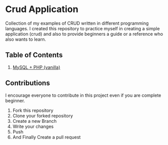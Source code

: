 # Crud Application

<p>
Collection of my examples of CRUD written in different programming languages. I created this repository to practice myself in creating a simple application (crud) and also to provide beginners a guide or a reference who also wants to learn.
</p>

## Table of Contents
  1. [MySQL + PHP (vanilla)](./mysql-php/)
  
## Contributions

<p>
I encourage everyone to contribute in this project even if you are complete beginner. 
</p>

<ol>
  <li>Fork this repository</li>
  <li>Clone your forked repository</li>
  <li>Create a new Branch</li>
  <li>Write your changes</li>
  <li>Push</li>
  <li>And Finally Create a pull request</li>
</ol>
